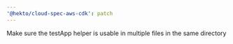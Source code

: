 ```yaml
---
'@hekto/cloud-spec-aws-cdk': patch
---
```


Make sure the testApp helper is usable in multiple files in the same directory
